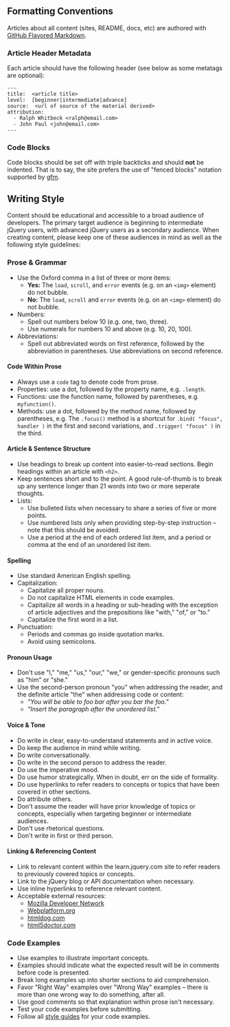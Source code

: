 <script>{
    "title": "Prose Style Guide"
}</script>

## Formatting Conventions

Articles about all content (sites, README, docs, etc) are authored with [GitHub Flavored Markdown](http://github.github.com/github-flavored-markdown/).

### Article Header Metadata

Each article should have the following header (see below as some metatags are optional):

```
---
title:  <article title>
level:  [beginner|intermediate|advance]
source:  <url of source of the material derived>
attribution:
  - Ralph Whitbeck <ralph@email.com>
  - John Paul <john@email.com>
---
```

### Code Blocks

Code blocks should be set off with triple backticks and should **not** be indented. That is to say, the site prefers the use of "fenced blocks" notation supported by [gfm](http://github.github.com/github-flavored-markdown/).

## Writing Style

Content should be educational and accessible to a broad audience of developers. The primary target audience is beginning to intermediate jQuery users, with advanced jQuery users as a secondary audience. When creating content, please keep one of these audiences in mind as well as the following style guidelines:

### Prose & Grammar

- Use the Oxford comma in a list of three or more items:
	- **Yes:** The `load`, `scroll`, and `error` events (e.g. on an `<img>` element) do not bubble.
	- **No:** The `load`, `scroll` and `error` events (e.g. on an `<img>` element) do not bubble.
- Numbers:
	- Spell out numbers below 10 (e.g. one, two, three). 
	- Use numerals for numbers 10 and above (e.g. 10, 20, 100).
- Abbreviations:
	- Spell out abbreviated words on first reference, followed by the abbreviation in parentheses. Use abbreviations on second reference.

#### Code Within Prose

- Always use a `code` tag to denote code from prose.
- Properties: use a dot, followed by the property name, e.g. `.length`.
- Functions: use the function name, followed by parentheses, e.g. `myfunction()`.
- Methods: use a dot, followed by the method name, followed by parentheses, e.g. The `.focus()` method is a shortcut for `.bind( "focus", handler )` in the first and second variations, and `.trigger( "focus" )` in the third.

#### Article & Sentence Structure

- Use headings to break up content into easier-to-read sections. Begin headings within an article with `<h2>`.
- Keep sentences short and to the point. A good rule-of-thumb is to break up any sentence longer than 21 words into two or more seperate thoughts.
- Lists:
	- Use bulleted lists when necessary to share a series of five or more points.
	- Use numbered lists only when providing step-by-step instruction – note that this should be avoided.
	- Use a period at the end of each ordered list item, and a period or comma at the end of an unordered list item.

#### Spelling

- Use standard American English spelling.
- Capitalization:
	- Capitalize all proper nouns.
	- Do not capitalize HTML elements in code examples.
	- Capitalize all words in a heading or sub-heading with the exception of article adjectives and the prepositions like "with," "of," or "to."
	- Capitalize the first word in a list.
- Punctuation:
	- Periods and commas go inside quotation marks.
	- Avoid using semicolons.

#### Pronoun Usage

- Don't use "I," "me," "us," "our," "we," or gender-specific pronouns such as "him" or "she."
- Use the second-person pronoun "you" when addressing the reader, and the definite article "the" when addressing code or content:
	- *"You will be able to foo bar after you bar the foo."*
	- *"Insert the paragraph after the unordered list."*

#### Voice & Tone

- Do write in clear, easy-to-understand statements and in active voice. 
- Do keep the audience in mind while writing.
- Do write conversationally.
- Do write in the second person to address the reader.
- Do use the imperative mood.
- Do use humor strategically. When in doubt, err on the side of formality.
- Do use hyperlinks to refer readers to concepts or topics that have been covered in other sections.
- Do attribute others.
- Don't assume the reader will have prior knowledge of topics or concepts, especially when targeting beginner or intermediate audiences.
- Don't use rhetorical questions.
- Don't write in first or third person.

#### Linking & Referencing Content

- Link to relevant content within the learn.jquery.com site to refer readers to previously covered topics or concepts.
- Link to the jQuery blog or API documentation when necessary.
- Use inline hyperlinks to reference relevant content.
- Acceptable external resources:
	- [Mozilla Developer Network](https://developer.mozilla.org/)
	- [Webplatform.org](http://www.webplatform.org/)
	- [htmldog.com](http://www.htmldog.com/)
	- [html5doctor.com](http://www.html5doctor.com/)

### Code Examples

- Use examples to illustrate important concepts.
- Examples should indicate what the expected result will be in comments before code is presented.
- Break long examples up into shorter sections to aid comprehension.
- Favor "Right Way" examples over "Wrong Way" examples – there is more than one wrong way to do something, after all.
- Use good comments so that explanation within prose isn't necessary.
- Test your code examples before submitting.
- Follow all [style guides](http://contribute.jquery.org/style-guide/) for your code examples.
